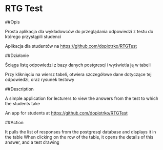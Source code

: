 # RTG Test

##Opis

Prosta aplikacja dla wykładowców do przeglądania odpowiedzi z testu do którego przystąpili studenci

Aplikacja dla studentów na https://github.com/dopiotrko/RTGTest

##Działanie

Ściąga listę odpowiedzi z bazy danych postgresql i wyświetla ją w tabeli

Przy kliknięciu na wiersz tabeli, otwiera szczegółowe dane dotyczące tej odpowiedzi, oraz rysunek testowy

##Description

A simple application for lecturers to view the answers from the test to which the students take

An app for students at https://github.com/dopiotrko/RTGTest

##Action

It pulls the list of responses from the postgresql database and displays it in the table
When clicking on the row of the table, it opens the details of this answer, and a test drawing